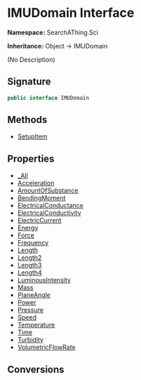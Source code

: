 # IMUDomain Interface
**Namespace:** SearchAThing.Sci

**Inheritance:** Object → IMUDomain

(No Description)

## Signature
```csharp
public interface IMUDomain
```
## Methods
- [SetupItem](IMUDomain/SetupItem.md)
## Properties
- [_All](IMUDomain/_All.md)
- [Acceleration](IMUDomain/Acceleration.md)
- [AmountOfSubstance](IMUDomain/AmountOfSubstance.md)
- [BendingMoment](IMUDomain/BendingMoment.md)
- [ElectricalConductance](IMUDomain/ElectricalConductance.md)
- [ElectricalConductivity](IMUDomain/ElectricalConductivity.md)
- [ElectricCurrent](IMUDomain/ElectricCurrent.md)
- [Energy](IMUDomain/Energy.md)
- [Force](IMUDomain/Force.md)
- [Frequency](IMUDomain/Frequency.md)
- [Length](IMUDomain/Length.md)
- [Length2](IMUDomain/Length2.md)
- [Length3](IMUDomain/Length3.md)
- [Length4](IMUDomain/Length4.md)
- [LuminousIntensity](IMUDomain/LuminousIntensity.md)
- [Mass](IMUDomain/Mass.md)
- [PlaneAngle](IMUDomain/PlaneAngle.md)
- [Power](IMUDomain/Power.md)
- [Pressure](IMUDomain/Pressure.md)
- [Speed](IMUDomain/Speed.md)
- [Temperature](IMUDomain/Temperature.md)
- [Time](IMUDomain/Time.md)
- [Turbidity](IMUDomain/Turbidity.md)
- [VolumetricFlowRate](IMUDomain/VolumetricFlowRate.md)
## Conversions
